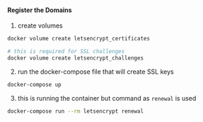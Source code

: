 
#### Register the Domains

1. create volumes
``` bash
docker volume create letsencrypt_certificates

# this is required for SSL challenges
docker volume create letsencrypt_challenges
```

2. run the docker-compose file that will create SSL keys
``` bash
docker-compose up
```

3. this is running the container but command as `renewal` is used
``` bash
docker-compose run --rm letsencrypt renewal
```